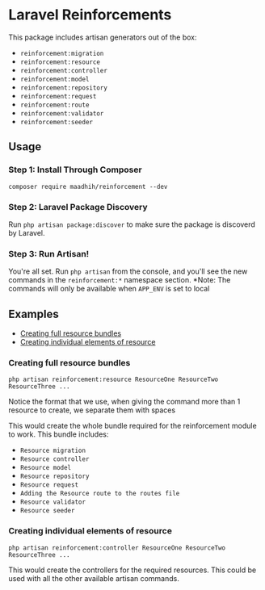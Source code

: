 # Laravel Reinforcements

This package includes artisan generators out of the box:

- `reinforcement:migration`
- `reinforcement:resource`
- `reinforcement:controller`
- `reinforcement:model`
- `reinforcement:repository`
- `reinforcement:request`
- `reinforcement:route`
- `reinforcement:validator`
- `reinforcement:seeder`

## Usage

### Step 1: Install Through Composer

```
composer require maadhih/reinforcement --dev
```

### Step 2: Laravel Package Discovery

Run `php artisan package:discover` to make sure the package is discoverd by Laravel.



### Step 3: Run Artisan!

You're all set. Run `php artisan` from the console, and you'll see the new commands in the `reinforcement:*` namespace section.
*Note: The commands will only be available when `APP_ENV` is set to local

## Examples

- [Creating full resource bundles](#creating-full-resource-bundle)
- [Creating individual elements of resource](#creating-individual-elements-of-resource)

### Creating full resource bundles

```
php artisan reinforcement:resource ResourceOne ResourceTwo ResourceThree ...
```

Notice the format that we use, when giving the command more than 1 resource to create, we separate them with spaces

This would create the whole bundle required for the reinforcement module to work. This bundle includes:

- `Resource migration`
- `Resource controller`
- `Resource model`
- `Resource repository`
- `Resource request`
- `Adding the Resource route to the routes file`
- `Resource validator`
- `Resource seeder`

### Creating individual elements of resource

```
php artisan reinforcement:controller ResourceOne ResourceTwo ResourceThree ...
```

This would create the controllers for the required resources. This could be used with all the other available artisan commands.

